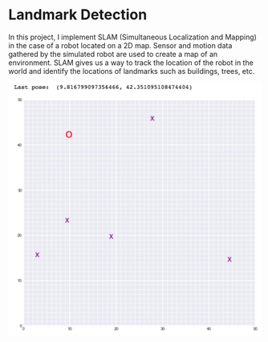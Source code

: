 # Landmark Detection

In this project, I implement SLAM (Simultaneous Localization and Mapping) in the case of a robot located on a 2D map.  Sensor and motion data gathered by the simulated robot are used to create a map of an environment. SLAM gives us a way to track the location of the robot in the world and identify the locations of landmarks such as buildings, trees, etc.

 <img src="images/robot_world.png?" width="512">
